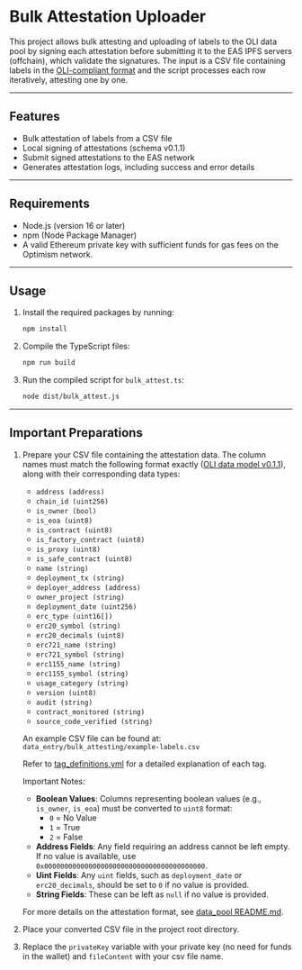 # Bulk Attestation Uploader

This project allows bulk attesting and uploading of labels to the OLI data pool by signing each attestation before submitting it to the EAS IPFS servers (offchain), which validate the signatures. The input is a CSV file containing labels in the [OLI-compliant format](./data_model) and the script processes each row iteratively, attesting one by one.

---

## Features

- Bulk attestation of labels from a CSV file  
- Local signing of attestations (schema v0.1.1)
- Submit signed attestations to the EAS network  
- Generates attestation logs, including success and error details  

--- 

## Requirements

- Node.js (version 16 or later)
- npm (Node Package Manager)
- A valid Ethereum private key with sufficient funds for gas fees on the Optimism network.

---

## Usage

1. Install the required packages by running:

   ```bash
   npm install
   ```

2. Compile the TypeScript files:

   ```bash
   npm run build
   ```

3. Run the compiled script for `bulk_attest.ts`:

   ```bash
   node dist/bulk_attest.js
   ```

---

## Important Preparations

1. Prepare your CSV file containing the attestation data. The column names must match the following format exactly ([OLI data model v0.1.1](../attestation_schema/EAS_schema_versioning.yml)), along with their corresponding data types:

   - `address (address)`
   - `chain_id (uint256)`
   - `is_owner (bool)`
   - `is_eoa (uint8)`
   - `is_contract (uint8)`
   - `is_factory_contract (uint8)`
   - `is_proxy (uint8)`
   - `is_safe_contract (uint8)`
   - `name (string)`
   - `deployment_tx (string)`
   - `deployer_address (address)`
   - `owner_project (string)`
   - `deployment_date (uint256)`
   - `erc_type (uint16[])`
   - `erc20_symbol (string)`
   - `erc20_decimals (uint8)`
   - `erc721_name (string)`
   - `erc721_symbol (string)`
   - `erc1155_name (string)`
   - `erc1155_symbol (string)`
   - `usage_category (string)`
   - `version (uint8)`
   - `audit (string)`
   - `contract_monitored (string)`
   - `source_code_verified (string)`

   An example CSV file can be found at: `data_entry/bulk_attesting/example-labels.csv`

   Refer to [tag_definitions.yml](../../data_model/tags/tag_definitions.yml) for a detailed explanation of each tag.

   Important Notes:
   - **Boolean Values**: Columns representing boolean values (e.g., `is_owner`, `is_eoa`) must be converted to `uint8` format:
     - `0` = No Value
     - `1` = True
     - `2` = False
   - **Address Fields**: Any field requiring an address cannot be left empty. If no value is available, use `0x0000000000000000000000000000000000000000`.
   - **Uint Fields**: Any `uint` fields, such as `deployment_date` or `erc20_decimals`, should be set to `0` if no value is provided.
   - **String Fields**: These can be left as `null` if no value is provided.
   
   For more details on the attestation format, see [data_pool README.md](../README.md).

2. Place your converted CSV file in the project root directory.

3. Replace the `privateKey` variable with your private key (no need for funds in the wallet) and `fileContent` with your csv file name.
